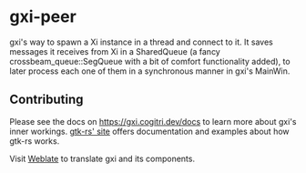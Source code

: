 # gxi-peer

gxi's way to spawn a Xi instance in a thread and connect to it. It saves messages it receives from Xi in a SharedQueue
(a fancy crossbeam_queue::SegQueue with a bit of comfort functionality added), to later process each one of them in a
synchronous manner in gxi's MainWin.

## Contributing

Please see the docs on https://gxi.cogitri.dev/docs to learn more about gxi's inner workings. 
[gtk-rs' site](https://gtk-rs.org/) offers documentation and examples about how gtk-rs works.

Visit [Weblate](https://hosted.weblate.org/engage/gxi/) to translate gxi and its components.